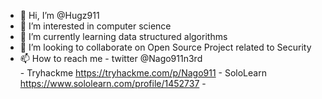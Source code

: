 - 👋 Hi, I’m @Hugz911
- 👀 I’m interested in computer science
- 🌱 I’m currently learning data structured algorithms
- 💞️ I’m looking to collaborate on  Open Source Project related to Security
- 📫 How to reach me 
      - twitter @Nago911n3rd  
      - Tryhackme https://tryhackme.com/p/Nago911
      - SoloLearn https://www.sololearn.com/profile/1452737
      - 

<!---
Hugz911/Hugz911 is a ✨ special ✨ repository because its `README.md` (this file) appears on your GitHub profile.
You can click the Preview link to take a look at your changes.
--->
